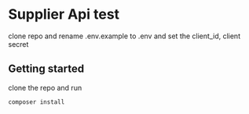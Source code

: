 # Supplier Api test
clone repo and rename .env.example to .env and set the client_id, client secret


## Getting started
clone the repo and run 
```
composer install
```